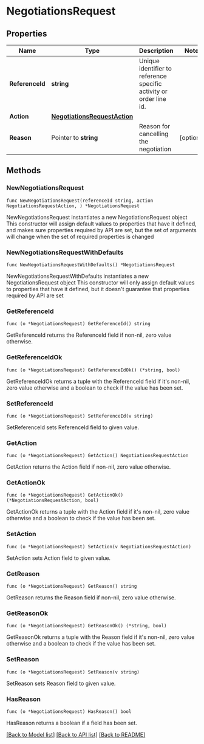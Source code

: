 # NegotiationsRequest

## Properties

Name | Type | Description | Notes
------------ | ------------- | ------------- | -------------
**ReferenceId** | **string** | Unique identifier to reference specific activity or order line id.  | 
**Action** | [**NegotiationsRequestAction**](NegotiationsRequestAction.md) |  | 
**Reason** | Pointer to **string** | Reason for cancelling the negotiation | [optional] 

## Methods

### NewNegotiationsRequest

`func NewNegotiationsRequest(referenceId string, action NegotiationsRequestAction, ) *NegotiationsRequest`

NewNegotiationsRequest instantiates a new NegotiationsRequest object
This constructor will assign default values to properties that have it defined,
and makes sure properties required by API are set, but the set of arguments
will change when the set of required properties is changed

### NewNegotiationsRequestWithDefaults

`func NewNegotiationsRequestWithDefaults() *NegotiationsRequest`

NewNegotiationsRequestWithDefaults instantiates a new NegotiationsRequest object
This constructor will only assign default values to properties that have it defined,
but it doesn't guarantee that properties required by API are set

### GetReferenceId

`func (o *NegotiationsRequest) GetReferenceId() string`

GetReferenceId returns the ReferenceId field if non-nil, zero value otherwise.

### GetReferenceIdOk

`func (o *NegotiationsRequest) GetReferenceIdOk() (*string, bool)`

GetReferenceIdOk returns a tuple with the ReferenceId field if it's non-nil, zero value otherwise
and a boolean to check if the value has been set.

### SetReferenceId

`func (o *NegotiationsRequest) SetReferenceId(v string)`

SetReferenceId sets ReferenceId field to given value.


### GetAction

`func (o *NegotiationsRequest) GetAction() NegotiationsRequestAction`

GetAction returns the Action field if non-nil, zero value otherwise.

### GetActionOk

`func (o *NegotiationsRequest) GetActionOk() (*NegotiationsRequestAction, bool)`

GetActionOk returns a tuple with the Action field if it's non-nil, zero value otherwise
and a boolean to check if the value has been set.

### SetAction

`func (o *NegotiationsRequest) SetAction(v NegotiationsRequestAction)`

SetAction sets Action field to given value.


### GetReason

`func (o *NegotiationsRequest) GetReason() string`

GetReason returns the Reason field if non-nil, zero value otherwise.

### GetReasonOk

`func (o *NegotiationsRequest) GetReasonOk() (*string, bool)`

GetReasonOk returns a tuple with the Reason field if it's non-nil, zero value otherwise
and a boolean to check if the value has been set.

### SetReason

`func (o *NegotiationsRequest) SetReason(v string)`

SetReason sets Reason field to given value.

### HasReason

`func (o *NegotiationsRequest) HasReason() bool`

HasReason returns a boolean if a field has been set.


[[Back to Model list]](../README.md#documentation-for-models) [[Back to API list]](../README.md#documentation-for-api-endpoints) [[Back to README]](../README.md)


